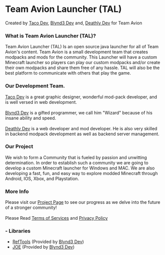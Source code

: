 # Team Avion Launcher (TAL)
Created by [Taco Dev](https://github.com/Michael-Jouanneau), [Blynd3 Dev](https://github.com/GabrielTofvesson) and, [Deathly Dev](https://github.com/ADeathyTouch) for Team Avion

### What is Team Avion Launcher (TAL)?
Team Avion Launcher (TAL) Is an open source java launcher for all of Team Avion's content. Team Avion is a small development team that creates modpacks and mods for the community. This Launcher will have a custom Minecraft launcher so players can play our custom modpacks and/or create their own modpacks and share them free of any hassle. TAL will also be the best platform to communicate with others that play the game. 

### Our Development Team.
[Taco Dev](https://github.com/Michael-Jouanneau) is a great graphic designer, wonderful mod-pack developer, and is well versed in web development.
<br>
<br>
[Blynd3 Dev](https://github.com/GabrielTofvesson) is a gifted programmer, we call him "Wizard" because of his insane ability and speed. 
<br>
<br>
[Deathly Dev](https://github.com/ADeathyTouch) is a web developer and mod developer. He is also very skilled in backend modpack development as well as backend server management.

### Our Project 
We wish to form a Community that is fueled by passion and unwitting determination. In order to establish such a community we are going to develop a custom Minecraft launcher for Windows and MAC. We are also developing a fast, fun, and easy way to explore modded Minecraft through Android, IOS, Xbox, and Playstation.

### More Info
Please visit our [Project Page](https://github.com/Michael-Jouanneau/TeamAvion-Lancher/projects/1) to see our progress as we delve into the future of a stronger community!
<br>
<br>
Please Read [Terms of Services](https://github.com/Michael-Jouanneau/Team-Avion-Launcher/blob/master/agreements/Terms%20of%20Service.md) and [Privacy Policy](https://github.com/Michael-Jouanneau/Team-Avion-Launcher/blob/master/agreements/Privacy%20Policy.md)

### - Libraries
- [RefTools](https://github.com/GabrielTofvesson/libRefTools) (Provided by [Blynd3 Dev](https://github.com/GabrielTofvesson))
- [JOE](https://github.com/GabrielTofvesson/JOE) (Provided by [Blynd3 Dev](https://github.com/GabrielTofvesson))
